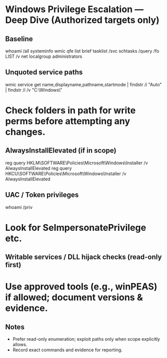 # Windows Privilege Escalation — Deep Dive (Authorized targets only)

## Baseline
whoami /all
systeminfo
wmic qfe list brief
tasklist /svc
schtasks /query /fo LIST /v
net localgroup administrators

## Unquoted service paths
wmic service get name,displayname,pathname,startmode | findstr /i "Auto" | findstr /i /v "C:\\Windows\\"
# Check folders in path for write perms before attempting any changes.

## AlwaysInstallElevated (if in scope)
reg query HKLM\SOFTWARE\Policies\Microsoft\Windows\Installer /v AlwaysInstallElevated
reg query HKCU\SOFTWARE\Policies\Microsoft\Windows\Installer /v AlwaysInstallElevated

## UAC / Token privileges
whoami /priv
# Look for SeImpersonatePrivilege etc.

## Writable services / DLL hijack checks (read-only first)
# Use approved tools (e.g., winPEAS) if allowed; document versions & evidence.

## Notes
- Prefer read-only enumeration; exploit paths only when scope explicitly allows.
- Record exact commands and evidence for reporting.
